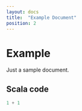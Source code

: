 ```yaml
---
layout: docs
title:  "Example Document"
position: 2
---
```


# Example

Just a sample document.

## Scala code

```scala mdoc:silent
1 + 1
```
